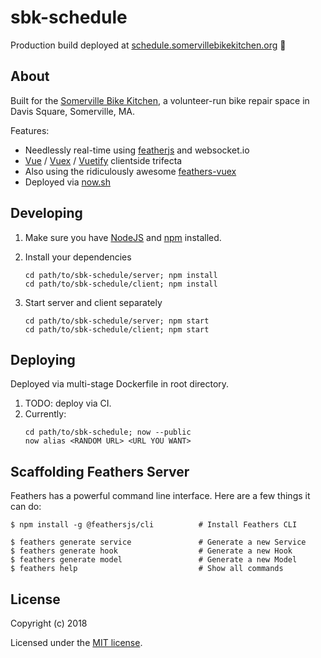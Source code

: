 # sbk-schedule

Production build deployed at [schedule.somervillebikekitchen.org](https://schedule.somervillebikekitchen.org) 🙌

## About

Built for the [Somerville Bike Kitchen](https://somervillebikekitchen.org), a volunteer-run bike repair space in Davis Square, Somerville, MA. 

Features: 
- Needlessly real-time using [featherjs](https://feathersjs.com/) and websocket.io
- [Vue](https://vuejs.org/) / [Vuex](https://vuex.vuejs.org/) / [Vuetify](https://vuetifyjs.com) clientside trifecta 
- Also using the ridiculously awesome [feathers-vuex](https://feathers-plus.github.io/v1/feathers-vuex/)
- Deployed via [now.sh](https://now.sh)

## Developing

1. Make sure you have [NodeJS](https://nodejs.org/) and [npm](https://www.npmjs.com/) installed.
2. Install your dependencies

    ```
    cd path/to/sbk-schedule/server; npm install
    cd path/to/sbk-schedule/client; npm install
    ```

3. Start server and client separately 

    ```
    cd path/to/sbk-schedule/server; npm start
    cd path/to/sbk-schedule/client; npm start
    ```

## Deploying

Deployed via multi-stage Dockerfile in root directory. 

1. TODO: deploy via CI.
2. Currently: 
    ```
    cd path/to/sbk-schedule; now --public
    now alias <RANDOM URL> <URL YOU WANT>
    ```

## Scaffolding Feathers Server

Feathers has a powerful command line interface. Here are a few things it can do:

```
$ npm install -g @feathersjs/cli          # Install Feathers CLI

$ feathers generate service               # Generate a new Service
$ feathers generate hook                  # Generate a new Hook
$ feathers generate model                 # Generate a new Model
$ feathers help                           # Show all commands
```

## License

Copyright (c) 2018

Licensed under the [MIT license](LICENSE).
